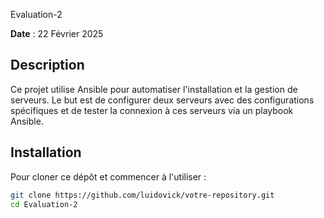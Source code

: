 Evaluation-2

**Date** : 22 Février 2025

## Description
Ce projet utilise Ansible pour automatiser l'installation et la gestion de serveurs. Le but est de configurer deux serveurs avec des configurations spécifiques et de tester la connexion à ces serveurs via un playbook Ansible.

## Installation
Pour cloner ce dépôt et commencer à l'utiliser :

```bash
git clone https://github.com/luidovick/votre-repository.git
cd Evaluation-2

